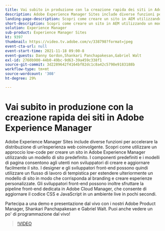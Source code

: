 ```yaml
---
title: Vai subito in produzione con la creazione rapida dei siti in Adobe Experience Manager
description: Adobe Experience Manager Sites include diverse funzioni per accelerare la distribuzione di un’esperienza web coinvolgente. Scopri come utilizzare un approccio low-code per creare un sito in Adobe Experience Manager utilizzando un modello di sito predefinito. I componenti predefiniti e i modelli di pagina consentono agli utenti non sviluppatori di creare e aggiornare facilmente il sito. I designer e gli sviluppatori front-end possono quindi utilizzare un flusso di lavoro di tempistica per estendere ulteriormente un modello di sito in modo che corrisponda al branding e creare esperienze personalizzate. Gli sviluppatori front-end possono inoltre sfruttare la pipeline front-end dedicata in Adobe Cloud Manager, che consente di aggiornare il codice CSS e JavaScript in un ambiente live in pochi secondi.
landing-page-description: Scopri come creare un sito in AEM utilizzando un modello di sito predefinito, che consente agli utenti non sviluppatori di creare e aggiornare facilmente il sito.
short-description: Scopri come creare un sito in AEM utilizzando un modello di sito predefinito, che consente agli utenti non sviluppatori di creare e aggiornare facilmente il sito.
solution: Experience Manager
sub-product: Experience Manager Sites
kt: 9397
thumbnail: https://video.tv.adobe.com/v/338798?format=jpeg
event-cta-url: null
event-start-time: 2021-11-18 09:00-8
event-guests: Danny Gordon,Shankari Panchapakesan,Gabriel Walt
exl-id: 2760b900-44b0-49bc-9d63-39a459c338f1
source-git-commit: 3d2289642f4164bf82dc1c8a42c5798e9183188b
workflow-type: tm+mt
source-wordcount: '308'
ht-degree: 29%

---
```


# Vai subito in produzione con la creazione rapida dei siti in Adobe Experience Manager

Adobe Experience Manager Sites include diverse funzioni per accelerare la distribuzione di un’esperienza web coinvolgente. Scopri come utilizzare un approccio low-code per creare un sito in Adobe Experience Manager utilizzando un modello di sito predefinito. I componenti predefiniti e i modelli di pagina consentono agli utenti non sviluppatori di creare e aggiornare facilmente il sito. I designer e gli sviluppatori front-end possono quindi utilizzare un flusso di lavoro di tempistica per estendere ulteriormente un modello di sito in modo che corrisponda al branding e creare esperienze personalizzate. Gli sviluppatori front-end possono inoltre sfruttare la pipeline front-end dedicata in Adobe Cloud Manager, che consente di aggiornare il codice CSS e JavaScript in un ambiente live in pochi secondi.

Partecipa a una demo e presentazione dal vivo con i nostri Adobe Product Manager, Shankari Panchapakesan e Gabriel Walt. Puoi anche vedere un po&#39; di programmazione dal vivo!

>[!VIDEO](https://video.tv.adobe.com/v/338798/?quality=12&learn=on)
